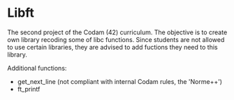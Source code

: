 # Libft
The second project of the Codam (42) curriculum.
The objective is to create own library recoding some of libc functions.
Since students are not allowed to use certain libraries, they are advised to add fuctions they need to this library.

Additional functions:
 - get_next_line (not compliant with internal Codam rules, the 'Norme++')
 - ft_printf

